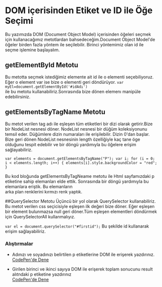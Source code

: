 # DOM içerisinden Etiket ve ID ile Öğe Seçimi
Bu yazımızda DOM (Document Object Model) içerisinden öğeleri seçmek için kullanacağımız metotlardan bahsedeceğim.Document Object Model'de öğeler birden fazla yöntem ile seçilebilir. Birinci yöntemimiz olan id ile seçme işlemine başlayalım.

## getElementById Metotu
Bu metotta seçmek istediğimiz elemente ait id ile o elementi seçebiliyoruz. Eğer o element var ise bize o elementi geri döndürüyor.
`var myEl=document.getElementById('#idAdı')`  
ile bu metotu kullanabiliriz.Sonrasında bize dönen elemenı manipüle edebilirsiniz.


## getElementsByTagName Metotu
Bu metot verilen tag adı ile eşleşen tüm etiketleri bir dizi olarak getirir.Bize bir NodeList nesnesi döner. NodeList nesnesi bir düğüm koleksiyonunu temsil eder. Düğümlere dizin numaraları ile erişilebilir. Dizin 0'dan başlar.  
Bize geri dönen NodeList nesnesinin length özelliğiyle kaç tane öge olduğunu tespit edebilir ve bir döngü yardımıyla bu öğelere erişim sağlayabiliriz.  

`var elements = document.getElementsByTagName("P");
 var i;
 for (i = 0; i < elements.length; i++) {
    elements[i].style.backgroundColor = "red";
}`  

Bu kod bloğunda getElementsByTagNeame metotu ile Html sayfamızdaki p etiketine sahip elemanları elde ettik. Sonrasında bir döngü yardımıyla bu elemanlara eriştik. Bu elemanların  
arka plan renklerini kırmızı renk yaptık.

##QuerySelector Metotu
Üçüncü bir yol olarak QuerySelector kullanabiliriz. Bu metot verilen css seçicisiyle eşleşen ilk değeri bize döner. Eğer eşleşen bir element bulunmazsa null geri döner.Tüm eşleşen elementleri döndürmek için QuerySelectorAll kullanmalıyız.

`var el = document.querySelector("#firstid");` 
Bu şekilde id kullanarak erişim sağlayabiliriz.


### Alıştırmalar
*  Adınızı ve soyadınızı belirtilen p etiketlerine DOM ile erişerek yazdırınız.  
[CodePen'de Dene](https://codepen.io/bedirhanargn/pen/LYRQLpa)

*  Girilen birinci ve ikinci sayıya DOM ile erişerek toplam sonucunu result alıtndaki p etiketine yazdırınız  
[CodePen'de Dene](https://codepen.io/bedirhanargn/pen/xxEpRpJ)


